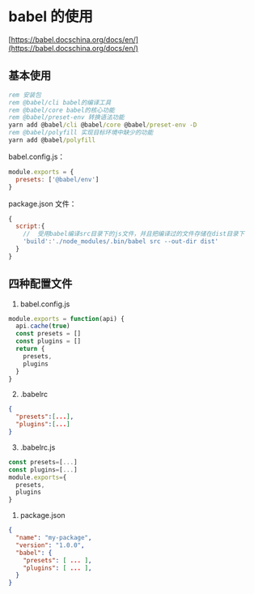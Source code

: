 # babel 的使用

[https://babel.docschina.org/docs/en/](https://babel.docschina.org/docs/en/)

## 基本使用

```bat
rem 安装包
rem @babel/cli babel的编译工具
rem @babel/core babel的核心功能
rem @babel/preset-env 转换语法功能
yarn add @babel/cli @babel/core @babel/preset-env -D
rem @babel/polyfill 实现目标环境中缺少的功能
yarn add @babel/polyfill
```

babel.config.js：

```javascript
module.exports = {
  presets: ['@babel/env']
}
```

package.json 文件：

```javascript
{
  script:{
    //  受用babel编译src目录下的js文件，并且把编译过的文件存储在dist目录下
    'build':'./node_modules/.bin/babel src --out-dir dist'
  }
}
```

## 四种配置文件

1. babel.config.js

```javascript
module.exports = function(api) {
  api.cache(true)
  const presets = []
  const plugins = []
  return {
    presets,
    plugins
  }
}
```

2. .babelrc

```json
{
  "presets":[...],
  "plugins":[...]
}
```

3. .babelrc.js

```javascript
const presets=[...]
const plugins=[...]
module.exports={
  presets,
  plugins
}
```

1. package.json

```json
{
  "name": "my-package",
  "version": "1.0.0",
  "babel": {
    "presets": [ ... ],
    "plugins": [ ... ],
  }
}
```
